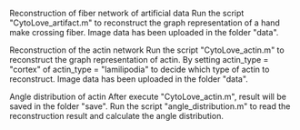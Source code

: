 Reconstruction of fiber network of artificial data
Run the script "CytoLove_artifact.m" to reconstruct the graph representation of a hand make crossing fiber.
Image data has been uploaded in the folder "data". 

Reconstruction of the actin network
Run the script "CytoLove_actin.m" to reconstruct the graph representation of actin.
By setting actin_type = "cortex" of actin_type = "lamilipodia" to decide which type of actin to reconstruct.
Image data has been uploaded in the folder "data". 

Angle distribution of actin
After execute "CytoLove_actin.m", result will be saved in the folder "save". Run the script "angle_distribution.m" to read the reconstruction result and calculate the angle distribution.
